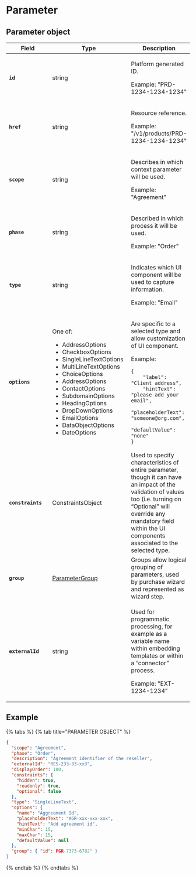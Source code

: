 # Parameter

## Parameter object

<table><thead><tr><th width="171">Field</th><th width="225">Type</th><th>Description</th></tr></thead><tbody><tr><td><strong><code>id</code></strong></td><td>string</td><td><p>Platform generated ID. </p><p></p><p>Example: "PRD-1234-1234-1234"</p></td></tr><tr><td><strong><code>href</code></strong></td><td>string</td><td><p>Resource reference. </p><p></p><p>Example: "/v1/products/PRD-1234-1234-1234"</p></td></tr><tr><td><strong><code>scope</code></strong></td><td>string</td><td><p>Describes in which context parameter will be used. </p><p></p><p>Example: "Agreement"</p></td></tr><tr><td><strong><code>phase</code></strong></td><td>string</td><td><p>Described in which process it will be used. </p><p></p><p>Example: "Order"</p></td></tr><tr><td><strong><code>type</code></strong></td><td>string</td><td><p>Indicates which UI component will be used to capture information. </p><p></p><p>Example: "Email"</p></td></tr><tr><td><strong><code>options</code></strong></td><td><p>One of: </p><p></p><ul><li>AddressOptions</li><li>CheckboxOptions</li><li>SingleLineTextOptions</li><li>MultiLineTextOptions</li><li>ChoiceOptions</li><li>AddressOptions</li><li>ContactOptions</li><li>SubdomainOptions</li><li>HeadingOptions</li><li>DropDownOptions</li><li>EmailOptions</li><li>DataObjectOptions</li><li>DateOptions<br></li></ul></td><td><p>Are specific to a selected type and allow customization of UI component. </p><p></p><p>Example:</p><pre class="language-json" data-line-numbers><code class="lang-json">{
    "label": "Client address",
    "hintText": "please add your email",
    "placeholderText": "someone@org.com",
    "defaultValue": "none"
}
</code></pre></td></tr><tr><td><strong><code>constraints</code></strong></td><td>ConstraintsObject</td><td>Used to specify characteristics of entire parameter, though it can have an impact of the validation of values too (i.e. turning on “Optional” will override any mandatory field within the UI components associated to the selected type.</td></tr><tr><td><strong><code>group</code></strong></td><td><a href="../parameter-group/">ParameterGroup</a></td><td>Groups allow logical grouping of parameters, used by purchase wizard and represented as wizard step. </td></tr><tr><td><strong><code>externalId</code></strong></td><td>string</td><td><p>Used for programmatic processing, for example as a variable name within embedding templates or within a “connector” process. </p><p></p><p>Example: "EXT-1234-1234"</p></td></tr></tbody></table>

## Example

{% tabs %}
{% tab title="PARAMETER OBJECT" %}
```json
{
  "scope": "Agreement",
  "phase": "Order",
  "description": "Agreement identifier of the reseller",
  "externalId": "RES-233-33-xx3",
  "displayOrder": 100,
  "constraints": {
    "hidden": true,
    "readonly": true,
    "optional": false
  },
  "type": "SingleLineText",
  "options": {
    "name": "Aggreement Id",
    "placeholderText": "AGR-xxx-xxx-xxx",
    "hintText": "Add agreement id",
    "minChar": 15,
    "maxChar": 15,
    "defaultValue": null
  },
  "group": { "id": PGR-7373-6782" }
}
```
{% endtab %}
{% endtabs %}
